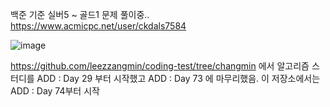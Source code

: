 백준 기준 실버5 ~ 골드1 문제 풀이중..
https://www.acmicpc.net/user/ckdals7584

![image](https://user-images.githubusercontent.com/64303390/144056665-8bb9c47b-c9de-4e9a-8ca9-786b10092096.png)

https://github.com/leezzangmin/coding-test/tree/changmin 에서 알고리즘 스터디를 ADD : Day 29 부터 시작했고 ADD : Day 73 에 마무리했음. 이 저장소에서는 ADD : Day 74부터 시작

